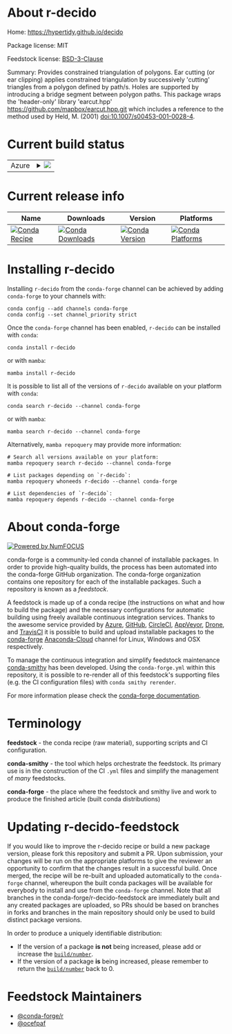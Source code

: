 About r-decido
==============

Home: https://hypertidy.github.io/decido

Package license: MIT

Feedstock license: [BSD-3-Clause](https://github.com/conda-forge/r-decido-feedstock/blob/main/LICENSE.txt)

Summary: Provides constrained triangulation of polygons. Ear cutting (or ear clipping) applies constrained triangulation by successively 'cutting' triangles from a polygon defined by path/s. Holes are supported by introducing a bridge segment between polygon paths. This package wraps the 'header-only' library 'earcut.hpp' <https://github.com/mapbox/earcut.hpp.git> which includes a reference to the method used by Held, M. (2001) <doi:10.1007/s00453-001-0028-4>.

Current build status
====================


<table>
    
  <tr>
    <td>Azure</td>
    <td>
      <details>
        <summary>
          <a href="https://dev.azure.com/conda-forge/feedstock-builds/_build/latest?definitionId=14125&branchName=main">
            <img src="https://dev.azure.com/conda-forge/feedstock-builds/_apis/build/status/r-decido-feedstock?branchName=main">
          </a>
        </summary>
        <table>
          <thead><tr><th>Variant</th><th>Status</th></tr></thead>
          <tbody><tr>
              <td>linux_64_r_base4.1</td>
              <td>
                <a href="https://dev.azure.com/conda-forge/feedstock-builds/_build/latest?definitionId=14125&branchName=main">
                  <img src="https://dev.azure.com/conda-forge/feedstock-builds/_apis/build/status/r-decido-feedstock?branchName=main&jobName=linux&configuration=linux_64_r_base4.1" alt="variant">
                </a>
              </td>
            </tr><tr>
              <td>linux_64_r_base4.2</td>
              <td>
                <a href="https://dev.azure.com/conda-forge/feedstock-builds/_build/latest?definitionId=14125&branchName=main">
                  <img src="https://dev.azure.com/conda-forge/feedstock-builds/_apis/build/status/r-decido-feedstock?branchName=main&jobName=linux&configuration=linux_64_r_base4.2" alt="variant">
                </a>
              </td>
            </tr><tr>
              <td>osx_64_r_base4.1</td>
              <td>
                <a href="https://dev.azure.com/conda-forge/feedstock-builds/_build/latest?definitionId=14125&branchName=main">
                  <img src="https://dev.azure.com/conda-forge/feedstock-builds/_apis/build/status/r-decido-feedstock?branchName=main&jobName=osx&configuration=osx_64_r_base4.1" alt="variant">
                </a>
              </td>
            </tr><tr>
              <td>osx_64_r_base4.2</td>
              <td>
                <a href="https://dev.azure.com/conda-forge/feedstock-builds/_build/latest?definitionId=14125&branchName=main">
                  <img src="https://dev.azure.com/conda-forge/feedstock-builds/_apis/build/status/r-decido-feedstock?branchName=main&jobName=osx&configuration=osx_64_r_base4.2" alt="variant">
                </a>
              </td>
            </tr><tr>
              <td>win_64</td>
              <td>
                <a href="https://dev.azure.com/conda-forge/feedstock-builds/_build/latest?definitionId=14125&branchName=main">
                  <img src="https://dev.azure.com/conda-forge/feedstock-builds/_apis/build/status/r-decido-feedstock?branchName=main&jobName=win&configuration=win_64_" alt="variant">
                </a>
              </td>
            </tr>
          </tbody>
        </table>
      </details>
    </td>
  </tr>
</table>

Current release info
====================

| Name | Downloads | Version | Platforms |
| --- | --- | --- | --- |
| [![Conda Recipe](https://img.shields.io/badge/recipe-r--decido-green.svg)](https://anaconda.org/conda-forge/r-decido) | [![Conda Downloads](https://img.shields.io/conda/dn/conda-forge/r-decido.svg)](https://anaconda.org/conda-forge/r-decido) | [![Conda Version](https://img.shields.io/conda/vn/conda-forge/r-decido.svg)](https://anaconda.org/conda-forge/r-decido) | [![Conda Platforms](https://img.shields.io/conda/pn/conda-forge/r-decido.svg)](https://anaconda.org/conda-forge/r-decido) |

Installing r-decido
===================

Installing `r-decido` from the `conda-forge` channel can be achieved by adding `conda-forge` to your channels with:

```
conda config --add channels conda-forge
conda config --set channel_priority strict
```

Once the `conda-forge` channel has been enabled, `r-decido` can be installed with `conda`:

```
conda install r-decido
```

or with `mamba`:

```
mamba install r-decido
```

It is possible to list all of the versions of `r-decido` available on your platform with `conda`:

```
conda search r-decido --channel conda-forge
```

or with `mamba`:

```
mamba search r-decido --channel conda-forge
```

Alternatively, `mamba repoquery` may provide more information:

```
# Search all versions available on your platform:
mamba repoquery search r-decido --channel conda-forge

# List packages depending on `r-decido`:
mamba repoquery whoneeds r-decido --channel conda-forge

# List dependencies of `r-decido`:
mamba repoquery depends r-decido --channel conda-forge
```


About conda-forge
=================

[![Powered by
NumFOCUS](https://img.shields.io/badge/powered%20by-NumFOCUS-orange.svg?style=flat&colorA=E1523D&colorB=007D8A)](https://numfocus.org)

conda-forge is a community-led conda channel of installable packages.
In order to provide high-quality builds, the process has been automated into the
conda-forge GitHub organization. The conda-forge organization contains one repository
for each of the installable packages. Such a repository is known as a *feedstock*.

A feedstock is made up of a conda recipe (the instructions on what and how to build
the package) and the necessary configurations for automatic building using freely
available continuous integration services. Thanks to the awesome service provided by
[Azure](https://azure.microsoft.com/en-us/services/devops/), [GitHub](https://github.com/),
[CircleCI](https://circleci.com/), [AppVeyor](https://www.appveyor.com/),
[Drone](https://cloud.drone.io/welcome), and [TravisCI](https://travis-ci.com/)
it is possible to build and upload installable packages to the
[conda-forge](https://anaconda.org/conda-forge) [Anaconda-Cloud](https://anaconda.org/)
channel for Linux, Windows and OSX respectively.

To manage the continuous integration and simplify feedstock maintenance
[conda-smithy](https://github.com/conda-forge/conda-smithy) has been developed.
Using the ``conda-forge.yml`` within this repository, it is possible to re-render all of
this feedstock's supporting files (e.g. the CI configuration files) with ``conda smithy rerender``.

For more information please check the [conda-forge documentation](https://conda-forge.org/docs/).

Terminology
===========

**feedstock** - the conda recipe (raw material), supporting scripts and CI configuration.

**conda-smithy** - the tool which helps orchestrate the feedstock.
                   Its primary use is in the construction of the CI ``.yml`` files
                   and simplify the management of *many* feedstocks.

**conda-forge** - the place where the feedstock and smithy live and work to
                  produce the finished article (built conda distributions)


Updating r-decido-feedstock
===========================

If you would like to improve the r-decido recipe or build a new
package version, please fork this repository and submit a PR. Upon submission,
your changes will be run on the appropriate platforms to give the reviewer an
opportunity to confirm that the changes result in a successful build. Once
merged, the recipe will be re-built and uploaded automatically to the
`conda-forge` channel, whereupon the built conda packages will be available for
everybody to install and use from the `conda-forge` channel.
Note that all branches in the conda-forge/r-decido-feedstock are
immediately built and any created packages are uploaded, so PRs should be based
on branches in forks and branches in the main repository should only be used to
build distinct package versions.

In order to produce a uniquely identifiable distribution:
 * If the version of a package **is not** being increased, please add or increase
   the [``build/number``](https://docs.conda.io/projects/conda-build/en/latest/resources/define-metadata.html#build-number-and-string).
 * If the version of a package **is** being increased, please remember to return
   the [``build/number``](https://docs.conda.io/projects/conda-build/en/latest/resources/define-metadata.html#build-number-and-string)
   back to 0.

Feedstock Maintainers
=====================

* [@conda-forge/r](https://github.com/conda-forge/r/)
* [@ocefpaf](https://github.com/ocefpaf/)

